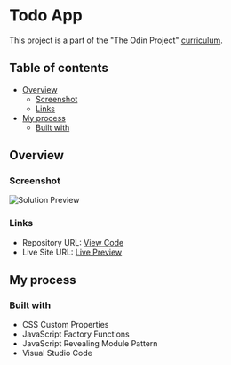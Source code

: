 # Todo App

This project is a part of the "The Odin Project" [curriculum](https://www.theodinproject.com/).

## Table of contents

- [Overview](#overview)
  - [Screenshot](#screenshot)
  - [Links](#links)
- [My process](#my-process)
  - [Built with](#built-with)

## Overview

### Screenshot

![Solution Preview](./dist/img/preview.png)

### Links

- Repository URL: [View Code](https://github.com/romaleks/Tic-Tac-Toe)
- Live Site URL: [Live Preview](https://romaleks.github.io/Tic-Tac-Toe/)

## My process

### Built with

- CSS Custom Properties
- JavaScript Factory Functions
- JavaScript Revealing Module Pattern
- Visual Studio Code
